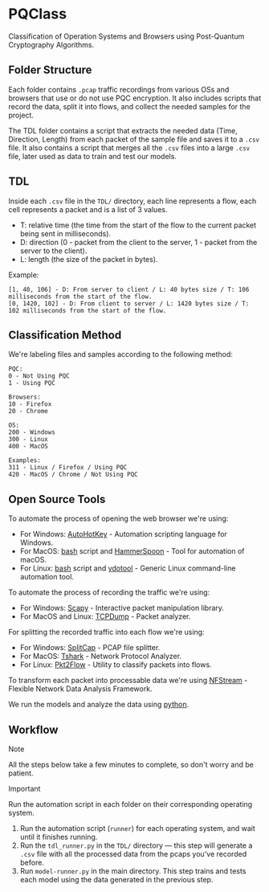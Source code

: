 # PQClass

Classification of Operation Systems and Browsers using Post-Quantum Cryptography Algorithms.

## Folder Structure

Each folder contains `.pcap` traffic recordings from various OSs and browsers that use or do not use PQC encryption. It also includes scripts that record the data, split it into flows, and collect the needed samples for the project.

The TDL folder contains a script that extracts the needed data (Time, Direction, Length) from each packet of the sample file and saves it to a `.csv` file. It also contains a script that merges all the `.csv` files into a large `.csv` file, later used as data to train and test our models.

## TDL

Inside each `.csv` file in the `TDL/` directory, each line represents a flow, each cell represents a packet and is a list of 3 values.
- T: relative time (the time from the start of the flow to the current packet being sent in milliseconds).
- D: direction (0 - packet from the client to the server, 1 - packet from the server to the client).
- L: length (the size of the packet in bytes).

Example:

```text
[1, 40, 106] - D: From server to client / L: 40 bytes size / T: 106 milliseconds from the start of the flow.
[0, 1420, 102] - D: From client to server / L: 1420 bytes size / T: 102 milliseconds from the start of the flow.
```

## Classification Method

We're labeling files and samples according to the following method:

```text
PQC:
0 - Not Using PQC
1 - Using PQC

Browsers:
10 - Firefox
20 - Chrome

OS:
200 - Windows
300 - Linux
400 - MacOS

Examples:
311 - Linux / Firefox / Using PQC
420 - MacOS / Chrome / Not Using PQC
```

## Open Source Tools

To automate the process of opening the web browser we're using:

- For Windows: [AutoHotKey](https://www.autohotkey.com/) - Automation scripting language for Windows.
- For MacOS: [bash](https://www.gnu.org/software/bash/) script and [HammerSpoon](https://www.hammerspoon.org/) - Tool for automation of macOS.
- For Linux: [bash](https://www.gnu.org/software/bash/) script and [ydotool](https://github.com/ReimuNotMoe/ydotool) - Generic Linux command-line automation tool.

To automate the process of recording the traffic we're using:

- For Windows: [Scapy](https://scapy.net/) - Interactive packet manipulation library.
- For MacOS and Linux: [TCPDump](https://www.tcpdump.org/) - Packet analyzer.

For splitting the recorded traffic into each flow we're using:

- For Windows: [SplitCap](https://www.netresec.com/?page=SplitCap) - PCAP file splitter. 
- For MacOS: [Tshark](https://tshark.dev/) - Network Protocol Analyzer.
- For Linux: [Pkt2Flow](https://github.com/caesar0301/pkt2flow) - Utility to classify packets into flows.

To transform each packet into processable data we're using [NFStream](https://www.nfstream.org/) - Flexible Network Data Analysis Framework.

We run the models and analyze the data using [python](https://www.python.org/).

## Workflow

> [!NOTE]
> All the steps below take a few minutes to complete, so don't worry and be patient.

> [!IMPORTANT]
> Run the automation script in each folder on their corresponding operating system.

1. Run the automation script (`runner`) for each operating system, and wait until it finishes running.
2. Run the `tdl_runner.py` in the `TDL/` directory — this step will generate a `.csv` file with all the processed data from the pcaps you've recorded before.
3. Run `model-runner.py` in the main directory. This step trains and tests each model using the data generated in the previous step.
